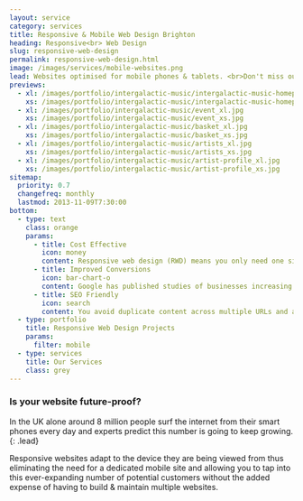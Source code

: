```yaml
---
layout: service
category: services
title: Responsive & Mobile Web Design Brighton
heading: Responsive<br> Web Design
slug: responsive-web-design
permalink: responsive-web-design.html
image: /images/services/mobile-websites.png
lead: Websites optimised for mobile phones & tablets. <br>Don't miss out on any customers, regardless of what device they are using to browse the web.
previews:
  - xl: /images/portfolio/intergalactic-music/intergalactic-music-homepage_xl.jpg
    xs: /images/portfolio/intergalactic-music/intergalactic-music-homepage_xs.jpg
  - xl: /images/portfolio/intergalactic-music/event_xl.jpg
    xs: /images/portfolio/intergalactic-music/event_xs.jpg
  - xl: /images/portfolio/intergalactic-music/basket_xl.jpg
    xs: /images/portfolio/intergalactic-music/basket_xs.jpg
  - xl: /images/portfolio/intergalactic-music/artists_xl.jpg
    xs: /images/portfolio/intergalactic-music/artists_xs.jpg
  - xl: /images/portfolio/intergalactic-music/artist-profile_xl.jpg
    xs: /images/portfolio/intergalactic-music/artist-profile_xs.jpg
sitemap:
  priority: 0.7
  changefreq: monthly
  lastmod: 2013-11-09T7:30:00
bottom:
  - type: text
    class: orange
    params:
      - title: Cost Effective
        icon: money
        content: Responsive web design (RWD) means you only need one site for all devices which is far cheaper than developing and maintaining multiple sites.
      - title: Improved Conversions
        icon: bar-chart-o
        content: Google has published studies of businesses increasing their conversion rate by over 50% following the launch of a responsive website.
      - title: SEO Friendly
        icon: search
        content: You avoid duplicate content across multiple URLs and a better browsing experience means lower bounce rates and more time spent on your site.
  - type: portfolio
    title: Responsive Web Design Projects
    params:
      filter: mobile
  - type: services
    title: Our Services
    class: grey
---
```


### Is your website future-proof?

In the UK alone around 8 million people surf the internet from their smart phones every day and experts predict this number is going to keep growing.
{: .lead}

Responsive websites adapt to the device they are being viewed from thus eliminating the need for a dedicated mobile site and allowing you to tap into this ever-expanding number of potential customers without the added expense of having to build & maintain multiple websites.

